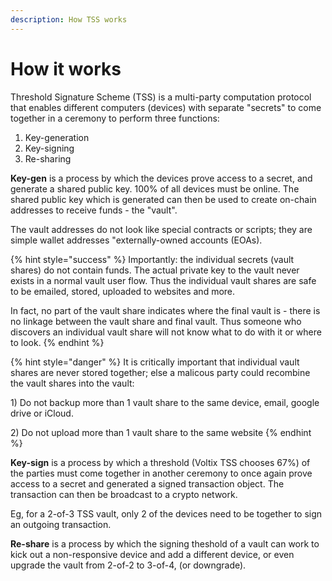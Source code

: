 ```yaml
---
description: How TSS works
---
```


# How it works

Threshold Signature Scheme (TSS) is a multi-party computation protocol that enables different computers (devices) with separate "secrets" to come together in a ceremony to perform three functions:

1. Key-generation
2. Key-signing
3. Re-sharing

**Key-gen** is a process by which the devices prove access to a secret, and generate a shared public key. 100% of all devices must be online. The shared public key which is generated can then be used to create on-chain addresses to receive funds - the "vault".

The vault addresses do not look like special contracts or scripts; they are simple wallet addresses "externally-owned accounts (EOAs).&#x20;

{% hint style="success" %}
Importantly: the individual secrets (vault shares) do not contain funds. The actual private key to the vault never exists in a normal vault user flow. Thus the individual vault shares are safe to be emailed, stored, uploaded to websites and more.&#x20;

In fact, no part of the vault share indicates where the final vault is - there is no linkage between the vault share and final vault. Thus someone who discovers an individual vault share will not know what to do with it or where to look.&#x20;
{% endhint %}

{% hint style="danger" %}
It is critically important that individual vault shares are never stored together; else a malicous party could recombine the vault shares into the vault:

1\) Do not backup more than 1 vault share to the same device, email, google drive or iCloud.

2\) Do not upload more than 1 vault share to the same website
{% endhint %}

**Key-sign** is a process by which a threshold (Voltix TSS chooses 67%) of the parties must come together in another ceremony to once again prove access to a secret and generated a signed transaction object. The transaction can then be broadcast to a crypto network.&#x20;

Eg, for a 2-of-3 TSS vault, only 2 of the devices need to be together to sign an outgoing transaction.&#x20;

**Re-share** is a process by which the signing theshold of a vault can work to kick out a non-responsive device and add a different device, or even upgrade the vault from 2-of-2 to 3-of-4, (or downgrade).&#x20;

